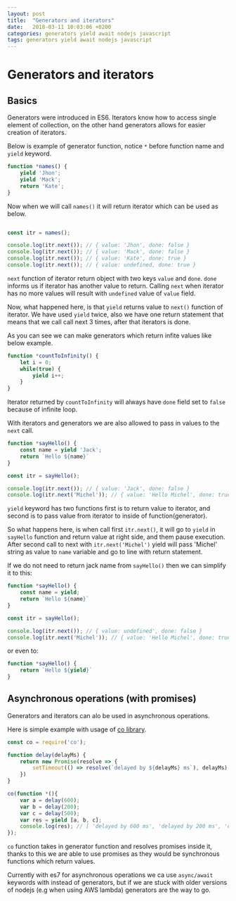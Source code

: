 ```yaml
---
layout: post
title:  "Generators and iterators"
date:   2018-03-11 10:03:06 +0200
categories: generators yield await nodejs javascript
tags: generators yield await nodejs javascript
---
```

# Generators and iterators

## Basics

Generators were introduced in ES6. Iterators know how to access single element of collection, on the other hand generators allows for easier creation of iterators.

Below is example of generator function, notice `*` before function name and `yield` keyword.

```javascript
function *names() {
    yield 'Jhon';
    yield 'Mack';
    return 'Kate';
}
```

Now when we will call `names()` it will return iterator which can be used as below.

```javascript

const itr = names();

console.log(itr.next()); // { value: 'Jhon', done: false }
console.log(itr.next()); // { value: 'Mack', done: false }
console.log(itr.next()); // { value: 'Kate', done: true }
console.log(itr.next()); // { value: undefined, done: true }
```

`next` function of iterator return object with two keys `value` and `done`. `done` informs us if iterator has another value to return. Calling `next` when iterator has no more values will result with `undefined` value of `value` field.

Now, what happened here, is that `yield` returns value to `next()` function of iterator. We have used `yield` twice, also we have one return statement that means that we call call next 3 times, after that iterators is done.

As you can see we can make generators which return infite values like below example.

```javascript
function *countToInfinity() {
    let i = 0;
    while(true) {
        yield i++;
    }
}
```

Iterator returned by `countToInfinity` will always have `done` field set to `false` because of infinite loop.

With iterators and generators we are also allowed to pass in values to the `next` call.

```javascript
function *sayHello() {
    const name = yield 'Jack';
    return `Hello ${name}`
}

const itr = sayHello();

console.log(itr.next()); // { value: 'Jack', done: false }
console.log(itr.next('Michel')); // { value: 'Hello Michel', done: true }
```

`yield` keyword has two functions first is to return value to iterator, and second is to pass value from iterator to inside of function(generator).

So what happens here, is when call first `itr.next()`, it will go to `yield` in `sayHello` function and return value at right side, and them pause execution. After second call to next with `itr.next('Michel')` yield will pass 'Michel' string as value to `name` variable and go to line with return statement.

If we do not need to return jack name from `sayHello()` then we can simplify it to this:

```javascript
function *sayHello() {
    const name = yield;
    return `Hello ${name}`
}

const itr = sayHello();

console.log(itr.next()); // { value: undefined', done: false }
console.log(itr.next('Michel')); // { value: 'Hello Michel', done: true }
```

or even to:
```javascript
function *sayHello() {
    return `Hello ${yield}`
}
```

## Asynchronous operations (with promises)

Generators and iterators can alo be used in asynchronous operations.

Here is simple example with usage of [co library](https://www.npmjs.com/package/co).

```javascript
const co = require('co');

function delay(delayMs) {
    return new Promise(resolve => {
        setTimeout(() => resolve(`delayed by ${delayMs} ms`), delayMs)
    })
}

co(function *(){
    var a = delay(600);
    var b = delay(200);
    var c = delay(500);
    var res = yield [a, b, c];
    console.log(res); // [ 'delayed by 600 ms', 'delayed by 200 ms', 'delayed by 500 ms' ]
});
```

`co` function takes in generator function and resolves promises inside it, thanks to this we are able to use promises as they would be synchronous functions which return values.

Currently with es7 for asynchronous operations we ca use `async/await` keywords with instead of generators, but if we are stuck with older versions of nodejs (e.g when using AWS lambda) generators are the way to go.
